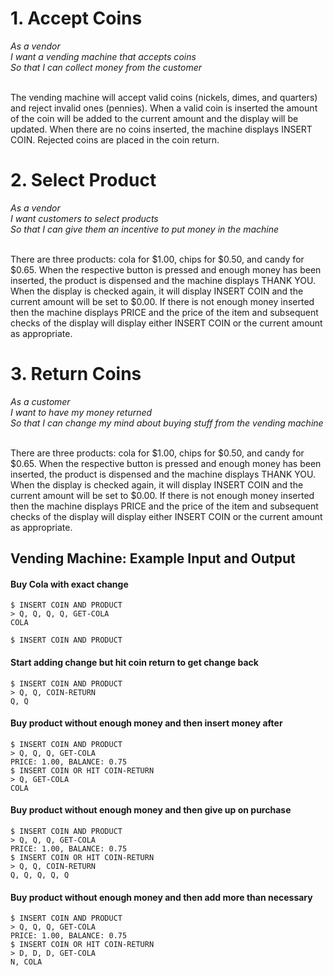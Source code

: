 # 1. Accept Coins
<i>
As a vendor<br>
I want a vending machine that accepts coins<br>
So that I can collect money from the customer<br>
</i>
<br>

The vending machine will accept valid coins (nickels, dimes, and quarters) and reject invalid ones (pennies). When a valid coin is inserted the amount of the coin will be added to the current amount and the display will be updated. When there are no coins inserted, the machine displays INSERT COIN. Rejected coins are placed in the coin return.

# 2. Select Product
<i>
As a vendor<br>
I want customers to select products<br>
So that I can give them an incentive to put money in the machine<br>
</i>
<br>

There are three products: cola for $1.00, chips for $0.50, and candy for $0.65. 
When the respective button is pressed and enough money has been inserted, 
the product is dispensed and the machine displays THANK YOU. 
When the display is checked again, it will display INSERT COIN and the current amount will be set to $0.00. 
If there is not enough money inserted then the machine displays PRICE and the price of the item and subsequent checks of the display will display either INSERT COIN or the current amount as appropriate.


# 3. Return Coins
<i>
As a customer<br>
I want to have my money returned<br>
So that I can change my mind about buying stuff from the vending machine<br>
</i>
<br>

There are three products: cola for $1.00, chips for $0.50, and candy for $0.65. When the respective button is pressed and enough money has been inserted, the product is dispensed and the machine displays THANK YOU. When the display is checked again, it will display INSERT COIN and the current amount will be set to $0.00. If there is not enough money inserted then the machine displays PRICE and the price of the item and subsequent checks of the display will display either INSERT COIN or the current amount as appropriate.


## Vending Machine: Example Input and Output
#### Buy Cola with exact change
```
$ INSERT COIN AND PRODUCT
> Q, Q, Q, Q, GET-COLA
COLA

$ INSERT COIN AND PRODUCT
```

#### Start adding change but hit coin return to get change back
```
$ INSERT COIN AND PRODUCT
> Q, Q, COIN-RETURN
Q, Q
```

#### Buy product without enough money and then insert money after
```
$ INSERT COIN AND PRODUCT
> Q, Q, Q, GET-COLA
PRICE: 1.00, BALANCE: 0.75
$ INSERT COIN OR HIT COIN-RETURN 
> Q, GET-COLA
COLA
```

#### Buy product without enough money and then give up on purchase
```
$ INSERT COIN AND PRODUCT
> Q, Q, Q, GET-COLA
PRICE: 1.00, BALANCE: 0.75
$ INSERT COIN OR HIT COIN-RETURN 
> Q, Q, COIN-RETURN
Q, Q, Q, Q, Q
```
#### Buy product without enough money and then add more than necessary
```
$ INSERT COIN AND PRODUCT
> Q, Q, Q, GET-COLA
PRICE: 1.00, BALANCE: 0.75
$ INSERT COIN OR HIT COIN-RETURN 
> D, D, D, GET-COLA
N, COLA
```